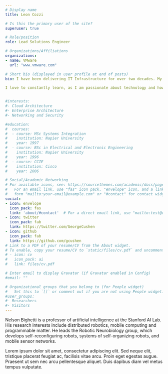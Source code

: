 ```yaml
---
# Display name
title: Leon Cozzi

# Is this the primary user of the site?
superuser: true

# Role/position
role: Lead Solutions Engineer

# Organizations/Affiliations
organizations:
- name: VMware
  url: "www.vmware.com"

# Short bio (displayed in user profile at end of posts)
bio: I have been delivering IT Infrastructure for over two decades. My responsibilities have involved delivery and sales of technology across multiple domains. This has involved architecture, design, contractual development and negotiations. I am a regular speaker at conferences, and I am often asked to present to customers on many different technology and services concepts.

I love to constantly learn, as I am passionate about technology and how it can improve our life. My other passions are sailing, running and spending time with my wife and two daughters.


#interests:
#- Cloud Architecture
#- Enterprise Architecture
#- Networking and Security

#education:
#  courses:
#  - course: MSc Systems Integration
#    institution: Napier University
#    year: 1997
#  - course: BSc in Electrical and Electronic Engineering
#    institution: Napier University
#    year: 1996
#  - course: CCIE
#    institution: Cisco
#    year: 2006

# Social/Academic Networking
# For available icons, see: https://sourcethemes.com/academic/docs/page-builder/#icons
#   For an email link, use "fas" icon pack, "envelope" icon, and a link in the
#   form "mailto:your-email@example.com" or "#contact" for contact widget.
social:
- icon: envelope
  icon_pack: fas
  link: 'about/#contact'  # For a direct email link, use "mailto:test@example.org".
- icon: twitter
  icon_pack: fab
  link: https://twitter.com/GeorgeCushen
- icon: github
  icon_pack: fab
  link: https://github.com/gcushen
# Link to a PDF of your resume/CV from the About widget.
# To enable, copy your resume/CV to `static/files/cv.pdf` and uncomment the lines below.
# - icon: cv
#   icon_pack: ai
#   link: files/cv.pdf

# Enter email to display Gravatar (if Gravatar enabled in Config)
#email: ""

# Organizational groups that you belong to (for People widget)
#   Set this to `[]` or comment out if you are not using People widget.
#user_groups:
#- Researchers
#- Visitors
---
```


Nelson Bighetti is a professor of artificial intelligence at the Stanford AI Lab. His research interests include distributed robotics, mobile computing and programmable matter. He leads the Robotic Neurobiology group, which develops self-reconfiguring robots, systems of self-organizing robots, and mobile sensor networks.

Lorem ipsum dolor sit amet, consectetur adipiscing elit. Sed neque elit, tristique placerat feugiat ac, facilisis vitae arcu. Proin eget egestas augue. Praesent ut sem nec arcu pellentesque aliquet. Duis dapibus diam vel metus tempus vulputate.
